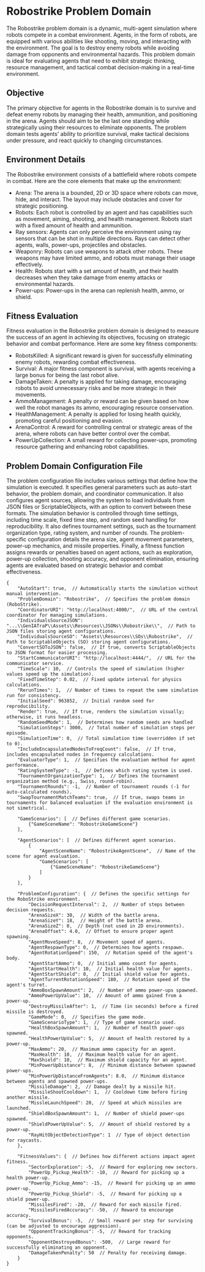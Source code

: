 # Robostrike Problem Domain

The Robostrike problem domain is a dynamic, multi-agent simulation where robots compete in a combat environment. Agents, in the form of robots, are equipped with various abilities like shooting, moving, and interacting with the environment. The goal is to destroy enemy robots while avoiding damage from opponents and environmental hazards. This problem domain is ideal for evaluating agents that need to exhibit strategic thinking, resource management, and tactical combat decision-making in a real-time environment.

## Objective
The primary objective for agents in the Robostrike domain is to survive and defeat enemy robots by managing their health, ammunition, and positioning in the arena. Agents should aim to be the last one standing while strategically using their resources to eliminate opponents. The problem domain tests agents' ability to prioritize survival, make tactical decisions under pressure, and react quickly to changing circumstances.

## Environment Details
The Robostrike environment consists of a battlefield where robots compete in combat. Here are the core elements that make up the environment:

- Arena: The arena is a bounded, 2D or 3D space where robots can move, hide, and interact. The layout may include obstacles and cover for strategic positioning.
- Robots: Each robot is controlled by an agent and has capabilities such as movement, aiming, shooting, and health management. Robots start with a fixed amount of health and ammunition.
- Ray sensors: Agents can only perceive the environment using ray sensors that can be shot in multiple directions. Rays can detect other agents, walls, power-ups, projectiles and obstacles.
- Weaponry: Robots can use weapons to attack other robots. These weapons may have limited ammo, and robots must manage their usage effectively.
- Health: Robots start with a set amount of health, and their health decreases when they take damage from enemy attacks or environmental hazards.
- Power-ups: Power-ups in the arena can replenish health, ammo, or shield.

## Fitness Evaluation
Fitness evaluation in the Robostrike problem domain is designed to measure the success of an agent in achieving its objectives, focusing on strategic behavior and combat performance. Here are some key fitness components:

- RobotsKilled: A significant reward is given for successfully eliminating enemy robots, rewarding combat effectiveness.
- Survival: A major fitness component is survival, with agents receiving a large bonus for being the last robot alive.
- DamageTaken: A penalty is applied for taking damage, encouraging robots to avoid unnecessary risks and be more strategic in their movements.
- AmmoManagement: A penalty or reward can be given based on how well the robot manages its ammo, encouraging resource conservation.
- HealthManagement: A penalty is applied for losing health quickly, promoting careful positioning and evasion.
- ArenaControl: A reward for controlling central or strategic areas of the arena, where robots can have better control over the combat.
- PowerUpCollection: A small reward for collecting power-ups, promoting resource gathering and enhancing robot capabilities.

## Problem Domain Configuration File
The problem configuration file includes various settings that define how the simulation is executed. It specifies general parameters such as auto-start behavior, the problem domain, and coordinator communication. It also configures agent sources, allowing the system to load individuals from JSON files or ScriptableObjects, with an option to convert between these formats. The simulation behavior is controlled through time settings, including time scale, fixed time step, and random seed handling for reproducibility. It also defines tournament settings, such as the tournament organization type, rating system, and number of rounds. The problem-specific configuration details the arena size, agent movement parameters, power-up mechanics, and missile properties. Finally, a fitness function assigns rewards or penalties based on agent actions, such as exploration, power-up collection, shooting accuracy, and opponent elimination, ensuring agents are evaluated based on strategic behavior and combat effectiveness.

```json5
{
	"AutoStart": true,  // Automatically starts the simulation without manual intervention.
	"ProblemDomain": "Robostrike",  // Specifies the problem domain (RoboStrike).
	"CoordinatorURI": "http://localhost:4000/",  // URL of the central coordinator for managing simulations.
	"IndividualsSourceJSON": "...\\GenIATraP\\Assets\\Resources\\JSONs\\Robostrike\\",  // Path to JSON files storing agent configurations.
	"IndividualsSourceSO": "Assets\\Resources\\SOs\\Robostrike",  // Path to ScriptableObjects (SO) storing agent configurations.
	"ConvertSOToJSON": false,  // If true, converts ScriptableObjects to JSON format for easier processing.
	"StartCommunicatorURI": "http://localhost:4444/",  // URL for the communicator service.
	"TimeScale": 10,  // Controls the speed of simulation (higher values speed up the simulation).
	"FixedTimeStep": 0.02,  // Fixed update interval for physics calculations.
	"RerunTimes": 1,  // Number of times to repeat the same simulation run for consistency.
	"InitialSeed": 963852,  // Initial random seed for reproducibility.
	"Render": true,  // If true, renders the simulation visually; otherwise, it runs headless.
	"RandomSeedMode": 1,  // Determines how random seeds are handled
	"SimulationSteps": 3000,  // Total number of simulation steps per episode.
	"SimulationTime": 0,  // Total simulation time (overridden if set to 0).
	"IncludeEncapsulatedNodesToFreqCount": false,  // If true, includes encapsulated nodes in frequency calculations.
	"EvaluatorType": 1,  // Specifies the evaluation method for agent performance.
	"RatingSystemType": -1,  // Defines which rating system is used.
	"TournamentOrganizationType": 1,  // Defines the tournament organization method (e.g., Swiss, round-robin).
	"TournamentRounds": -1,  // Number of tournament rounds (-1 for auto-calculated rounds).
	"SwapTournamentMatchTeams": true,  // If true, swaps teams in tournaments for balanced evaluation if the evaluation environment is not simetrical.
	
	"GameScenarios": [  // Defines different game scenarios.
		{"GameSceneName": "RobostrikeGameScene"}
	],
	
	"AgentScenarios": [  // Defines different agent scenarios.
		{
			"AgentSceneName": "RobostrikeAgentScene",  // Name of the scene for agent evaluation.
			"GameScenarios": [
				{"GameSceneName": "RobostrikeGameScene"}
			]
		}
	],

	"ProblemConfiguration": {  // Defines the specific settings for the RoboStrike environment.
		"DecisionRequestInterval": 2,  // Number of steps between decision requests.
		"ArenaSizeX": 30,  // Width of the battle arena.
		"ArenaSizeY": 18,  // Height of the battle arena.
		"ArenaSizeZ": 0,  // Depth (not used in 2D environments).
		"ArenaOffset": 4.0,  // Offset to ensure proper agent spawning.
		"AgentMoveSpeed": 8,  // Movement speed of agents.
		"AgentRespawnType": 0,  // Determines how agents respawn.
		"AgentRotationSpeed": 150,  // Rotation speed of the agent's body.
		"AgentStartAmmo": 0,  // Initial ammo count for agents.
		"AgentStartHealth": 10,  // Initial health value for agents.
		"AgentStartShield": 0,  // Initial shield value for agents.
		"AgentTurrentRotationSpeed": 180,  // Rotation speed of the agent's turret.
		"AmmoBoxSpawnAmount": 2,  // Number of ammo power-ups spawned.
		"AmmoPowerUpValue": 10,  // Amount of ammo gained from a power-up.
		"DestroyMissileAfter": 1,  // Time (in seconds) before a fired missile is destroyed.
		"GameMode": 0,  // Specifies the game mode.
		"GameScenarioType": 1,  // Type of game scenario used.
		"HealthBoxSpawnAmount": 1,  // Number of health power-ups spawned.
		"HealthPowerUpValue": 5,  // Amount of health restored by a power-up.
		"MaxAmmo": 20,  // Maximum ammo capacity for an agent.
		"MaxHealth": 10,  // Maximum health value for an agent.
		"MaxShield": 10,  // Maximum shield capacity for an agent.
		"MinPowerUpDistance": 8,  // Minimum distance between spawned power-ups.
		"MinPowerUpDistanceFromAgents": 8.0,  // Minimum distance between agents and spawned power-ups.
		"MissileDamage": 2,  // Damage dealt by a missile hit.
		"MissileShootCooldown": 1,  // Cooldown time before firing another missile.
		"MissleLaunchSpeed": 20,  // Speed at which missiles are launched.
		"ShieldBoxSpawnAmount": 1,  // Number of shield power-ups spawned.
		"ShieldPowerUpValue": 5,  // Amount of shield restored by a power-up.
		"RayHitObjectDetectionType": 1  // Type of object detection for raycasts.
	},

	"FitnessValues": {  // Defines how different actions impact agent fitness.
		"SectorExploration": -5,  // Reward for exploring new sectors.
		"PowerUp_Pickup_Health": -10,  // Reward for picking up a health power-up.
		"PowerUp_Pickup_Ammo": -15,  // Reward for picking up an ammo power-up.
		"PowerUp_Pickup_Shield": -5,  // Reward for picking up a shield power-up.
		"MissilesFired": -20,  // Reward for each missile fired.
		"MissilesFiredAccuracy": -50,  // Reward to encourage accuracy.
		"SurvivalBonus": -5,  // Small reward per step for surviving (can be adjusted to encourage aggression).
		"OpponentTrackingBonus": -5,  // Reward for tracking opponents.
		"OpponentDestroyedBonus": -500,  // Large reward for successfully eliminating an opponent.
		"DamageTakenPenalty": 50  // Penalty for receiving damage.
	}
}

```
